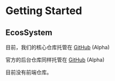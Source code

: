 # Getting Started

## EcosSystem

目前，我们的核心仓库托管在 [GitHub](https://github.com/Kysolva/scadies/tree/main/packages/core) (Alpha)

官方的后台仓库同样托管在 [GitHub](https://github.com/Kysolva/scadies/tree/main/packages/admin) (Alpha)

目前没有前端仓库。